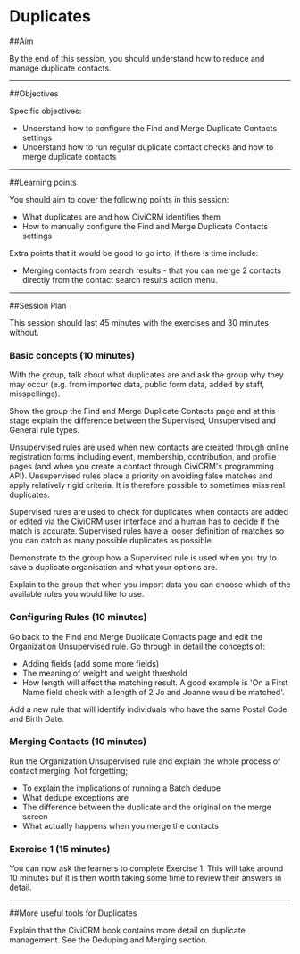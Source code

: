 # Duplicates

##Aim

By the end of this session, you should understand how to reduce and manage duplicate contacts.

---
##Objectives

Specific objectives:

* Understand how to configure the Find and Merge Duplicate Contacts settings
* Understand how to run regular duplicate contact checks and how to merge duplicate contacts

---
##Learning points

You should aim to cover the following points in this session:

* What duplicates are and how CiviCRM identifies them
* How to manually configure the Find and Merge Duplicate Contacts settings

Extra points that it would be good to go into, if there is time include:


  * Merging contacts from search results - that you can merge 2 contacts directly from the contact search results action menu.

---
##Session Plan

This session should last 45 minutes with the exercises and 30 minutes without.

### Basic concepts (10 minutes)

With the group, talk about what duplicates are and ask the group why they may occur (e.g. from imported data, public form data, added by staff, misspellings).

Show the group the Find and Merge Duplicate Contacts page and at this stage explain the difference between the Supervised, Unsupervised and General rule types.

Unsupervised rules are used when new contacts are created through online registration forms including event, membership, contribution, and profile pages (and when you create a contact through CiviCRM's programming API).
Unsupervised rules place a priority on avoiding false matches and apply relatively rigid criteria. It is therefore possible to sometimes miss real duplicates.

Supervised rules are used to check for duplicates when contacts are added or edited via the CiviCRM user interface and a human has to decide if the match is accurate.
Supervised rules have a looser definition of matches so you can catch as many possible duplicates as possible.

Demonstrate to the group how a Supervised rule is used when you try to save a duplicate organisation and what your options are.

Explain to the group that when you import data you can choose which of the available rules you would like to use.

### Configuring Rules (10 minutes)

Go back to the Find and Merge Duplicate Contacts page and edit the Organization Unsupervised rule.
Go through in detail the concepts of:

* Adding fields (add some more fields)
* The meaning of weight and weight threshold
* How length will affect the matching result. A good example is 'On a First Name field check with a length of 2 Jo and Joanne would be matched'.

Add a new rule that will identify individuals who have the same Postal Code and Birth Date.

### Merging Contacts (10 minutes)

Run the Organization Unsupervised rule and explain the whole process of contact merging.
Not forgetting;

* To explain the implications of running a Batch dedupe
* What dedupe exceptions are
* The difference between the duplicate and the original on the merge screen
* What actually happens when you merge the contacts


### Exercise 1 (15 minutes)

You can now ask the learners to complete Exercise 1. This will take around 10 minutes but it is then worth taking some time to review their answers in detail.

---
##More useful tools for Duplicates

Explain that the CiviCRM book contains more detail on duplicate management. See the Deduping and Merging section.
